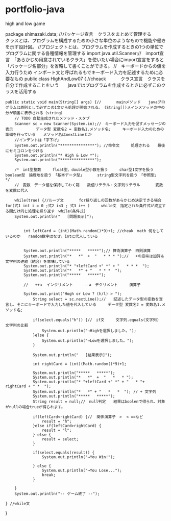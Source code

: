 # portfolio-java
high and low game


package shimazaki.data;  //パッケージ宣言　クラスをまとめて管理する　　　　　　　　　クラスとは、プログラムを構成するための小さな単位のようなもので機能や働きを示す設計図。
//プロジェクトとは、プログラムを作成するときの1つの単位でプログラムに関する各種情報を管理する
import java.util.Scanner;//　import宣言　「あらかじめ用意されているクラス」を使いたい場合にimport宣言をすると「パッケージ名部分」を省略して書くことができる。
//　キーボードからの値を入力行うため   インポート文と呼ばれるもでキーボード入力を記述するために必要なもの
public class HighAndLow07 {  //cheack  　　　クラス宣言　クラスを自分で作成することをいう　　javaではプログラムを作成するときに必ずこのクラスを活用する

	public static void main(String[] args) {//　　　　mainメソッド　　javaプログラムは原則として必ずこの1文から処理が開始される。　(String[])メインメソッドの中の分が順番に表示される（string）
		// TODO 自動生成されたメソッド・スタブ
		Scanner sc = new Scanner(System.in);//　キーボード入力を促すメッセージの表示　　　　　　データ型 変数名2 = 変数名1.メソッド名;　　　キーボード入力のための準備を行っている　　メソッド名はnextLineとか
		//インデントは「字下げ」
		System.out.println("***************"); //命令文　　　処理される　　最後にセミコロンをつける
		System.out.println("* High & Low *");
		System.out.println("***************");

		/*　int型整数　　　float型、double型小数を扱う　　　char型1文字を扱う　　　　　　boolean型　論理地を扱う　「基本データ型」　　　　string型文字列を扱う　「参照型」	*/
		//　変数　データ値を保持しておく箱　　数値リテラル・文字列リテラル　　　　変数を変数に代入

		while(true) {//ループ文　　　　for繰り返しの回数があらかじめ決定できる場合for(式1 int i = 0 ;式2 i<3 ; 式3 i++ )　　　while文　指定された条件式が成立する間だけ同じ処理を繰り返す　while(条件式)
		System.out.println("   [問題表示]");


			int leftCard = (int)(Math.random()*9)+1; //cheak　math 何をしているのか　　random数字はなぜ。intに代入している


			System.out.println("*****   *****");// 算術演算子　四則演算　　　　
			System.out.println("*   *"  +  "   * * * ");//   +の意味は加算＆文字列の連結（結合）を意味している
			System.out.println("* "+leftCard +" *" + "   * * *  ");
			System.out.println("*   *" + "   * * *  ");
			System.out.println("*****   *****");

			//   ++a  インクリメント　　　--a　デクリメント　　　演算子

			System.out.print("Hogh or Low ? (h/l) > ");
				String select = sc.nextLine();//　　記述したデータ型の変数を宣言し、そこにキーボードで入力した値を代入している　　　データ型 変数名2 = 変数名1.メソッド名;

				if(select.equals("h")) {//　if文　　　文字列.equals(文字列)　文字列の比較　
					System.out.println("→Highを選択しました。");
				}else {
					System.out.println("→Lowを選択しました。");
				}

				System.out.println("   [結果表示]");

				int rightCard = (int)(Math.random()*9)+1;

				System.out.println("*****   *****");
				System.out.println("*   *"  +  "   *   * ");
				System.out.println("* "+leftCard +" *" + "   * "+ rightCard + " *  ");
				System.out.println("*   *" + "   *   *  "); // + 文字列
				System.out.println("*****   *****");
				String result = null;//　null判定　　結果はboolenで得られ、対象がnullの場合trueが得られます。

				if(leftCard<rightCard) {//  関係演算子　>  < ==など
					result = "h";
				}else if(leftCard>rightCard) {
					result = "l";
				} else {
					result = select;
				}

				if(select.equals(result)) {
					System.out.println("→You Win!");

				} else {
					System.out.println("→You Lose...");
					break;
				}

		}
		System.out.println("-- ゲーム終了 --");

	} //while文　
}


